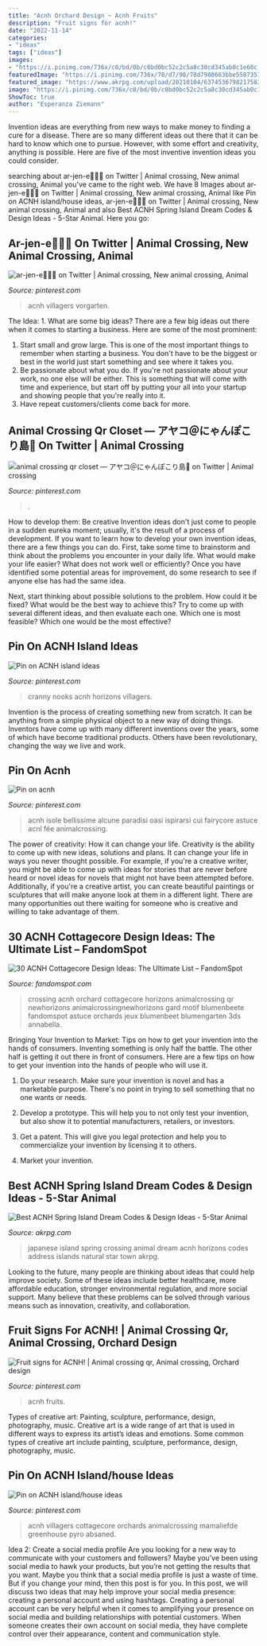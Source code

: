 ```yaml
---
title: "Acnh Orchard Design ~ Acnh Fruits"
description: "Fruit signs for acnh!"
date: "2022-11-14"
categories:
- "ideas"
tags: ["ideas"]
images:
- "https://i.pinimg.com/736x/c0/bd/0b/c0bd0bc52c2c5a8c30cd345ab0c1e60c.jpg"
featuredImage: "https://i.pinimg.com/736x/78/d7/98/78d7988663bbe5587351c7c6e4521bcc.jpg"
featured_image: "https://www.akrpg.com/upload/20210104/6374536798217583145673723.jpeg"
image: "https://i.pinimg.com/736x/c0/bd/0b/c0bd0bc52c2c5a8c30cd345ab0c1e60c.jpg"
ShowToc: true
author: "Esperanza Ziemann"
---
```



Invention ideas are everything from new ways to make money to finding a cure for a disease. There are so many different ideas out there that it can be hard to know which one to pursue. However, with some effort and creativity, anything is possible. Here are five of the most inventive invention ideas you could consider.

	

		
searching about ar-jen-e🌿🥑🧺 on Twitter | Animal crossing, New animal crossing, Animal you've came to the right web. We have 8 Images about ar-jen-e🌿🥑🧺 on Twitter | Animal crossing, New animal crossing, Animal like Pin on ACNH island/house ideas, ar-jen-e🌿🥑🧺 on Twitter | Animal crossing, New animal crossing, Animal and also Best ACNH Spring Island Dream Codes &amp; Design Ideas - 5-Star Animal. Here you go:
		
    
## Ar-jen-e🌿🥑🧺 On Twitter | Animal Crossing, New Animal Crossing, Animal

<img loading=lazy src="https://i.pinimg.com/originals/6d/6d/b7/6d6db74aad96446ec49fd3efbdfa8f92.jpg" onerror="this.onerror=null;this.src='https://tse3.mm.bing.net/th?id=OIP.Hpc1N5J8gwjriasUC2bjegHaEK&amp;pid=15.1';" alt="ar-jen-e🌿🥑🧺 on Twitter | Animal crossing, New animal crossing, Animal">

_Source: pinterest.com_

>acnh villagers vorgarten. 

	

The Idea: 1. What are some big ideas?
There are a few big ideas out there when it comes to starting a business. Here are some of the most prominent:
1. Start small and grow large. This is one of the most important things to remember when starting a business. You don't have to be the biggest or best in the world just start something and see where it takes you.
2. Be passionate about what you do. If you're not passionate about your work, no one else will be either. This is something that will come with time and experience, but start off by putting your all into your startup and showing people that you're really into it.
3. Have repeat customers/clients come back for more.

    
## Animal Crossing Qr Closet — アヤコ＠にゃんぽこり島🍑 On Twitter | Animal Crossing

<img loading=lazy src="https://i.pinimg.com/736x/c0/bd/0b/c0bd0bc52c2c5a8c30cd345ab0c1e60c.jpg" onerror="this.onerror=null;this.src='https://tse4.mm.bing.net/th?id=OIP.q3hWxibPeMj3Hq39A4d1hgHaEK&amp;pid=15.1';" alt="animal crossing qr closet — アヤコ＠にゃんぽこり島🍑 on Twitter | Animal crossing">

_Source: pinterest.com_

>. 

	

How to develop them: Be creative
Invention ideas don't just come to people in a sudden eureka moment; usually, it's the result of a process of development. If you want to learn how to develop your own invention ideas, there are a few things you can do. 
First, take some time to brainstorm and think about the problems you encounter in your daily life. What would make your life easier? What does not work well or efficiently? Once you have identified some potential areas for improvement, do some research to see if anyone else has had the same idea. 

Next, start thinking about possible solutions to the problem. How could it be fixed? What would be the best way to achieve this? Try to come up with several different ideas, and then evaluate each one. Which one is most feasible? Which one would be the most effective?

    
## Pin On ACNH Island Ideas

<img loading=lazy src="https://i.pinimg.com/736x/42/3e/6b/423e6b3f6cf46e1eca2896d05b547d49.jpg" onerror="this.onerror=null;this.src='https://tse3.mm.bing.net/th?id=OIP.FHR3eq3HKeLYz9XAXopF_wHaEK&amp;pid=15.1';" alt="Pin on ACNH island ideas">

_Source: pinterest.com_

>cranny nooks acnh horizons villagers. 

	

Invention is the process of creating something new from scratch. It can be anything from a simple physical object to a new way of doing things. Inventors have come up with many different inventions over the years, some of which have become traditional products. Others have been revolutionary, changing the way we live and work.

    
## Pin On Acnh

<img loading=lazy src="https://i.pinimg.com/736x/ad/c9/27/adc927f9160cb9c59a88d58a5bdb6d83.jpg" onerror="this.onerror=null;this.src='https://tse1.mm.bing.net/th?id=OIP.PbSz9_hWLcGprUEdqT_IAQHaEK&amp;pid=15.1';" alt="Pin on acnh">

_Source: pinterest.com_

>acnh isole bellissime alcune paradisi oasi ispirarsi cui fairycore astuce acnl fée animalcrossing. 

	

The power of creativity: How it can change your life.
Creativity is the ability to come up with new ideas, solutions and plans. It can change your life in ways you never thought possible. For example, if you're a creative writer, you might be able to come up with ideas for stories that are never before heard or novel ideas for novels that might not have been attempted before. Additionally, if you're a creative artist, you can create beautiful paintings or sculptures that will make anyone look at them in a different light. There are many opportunities out there waiting for someone who is creative and willing to take advantage of them.

    
## 30 ACNH Cottagecore Design Ideas: The Ultimate List – FandomSpot

<img loading=lazy src="https://static.fandomspot.com/images/01/11647/08-gardens-and-orchards-cottagecore-idea.jpg" onerror="this.onerror=null;this.src='https://tse1.mm.bing.net/th?id=OIP.Kp-0n7trM983SkrwOhAMMgHaEK&amp;pid=15.1';" alt="30 ACNH Cottagecore Design Ideas: The Ultimate List – FandomSpot">

_Source: fandomspot.com_

>crossing acnh orchard cottagecore horizons animalcrossing qr newhorizons animalcrossingnewhorizons gard motif blumenbeete fandomspot astuce orchards jeux blumenbeet blumengarten 3ds annabella. 

	

Bringing Your Invention to Market: Tips on how to get your invention into the hands of consumers.
Inventing something is only half the battle. The other half is getting it out there in front of consumers. Here are a few tips on how to get your invention into the hands of people who will use it.
1. Do your research. Make sure your invention is novel and has a marketable purpose. There's no point in trying to sell something that no one wants or needs.

2. Develop a prototype. This will help you to not only test your invention, but also show it to potential manufacturers, retailers, or investors.

3. Get a patent. This will give you legal protection and help you to commercialize your invention by licensing it to others.

4. Market your invention.

    
## Best ACNH Spring Island Dream Codes &amp; Design Ideas - 5-Star Animal

<img loading=lazy src="https://www.akrpg.com/upload/20210104/6374536798217583145673723.jpeg" onerror="this.onerror=null;this.src='https://tse1.mm.bing.net/th?id=OIP.3gKsfl0T66BTFE4NMWWdBAHaEK&amp;pid=15.1';" alt="Best ACNH Spring Island Dream Codes &amp; Design Ideas - 5-Star Animal">

_Source: akrpg.com_

>japanese island spring crossing animal dream acnh horizons codes address islands natural star town akrpg. 

	

Looking to the future, many people are thinking about ideas that could help improve society. Some of these ideas include better healthcare, more affordable education, stronger environmental regulation, and more social support. Many believe that these problems can be solved through various means such as innovation, creativity, and collaboration.

    
## Fruit Signs For ACNH! | Animal Crossing Qr, Animal Crossing, Orchard Design

<img loading=lazy src="https://i.pinimg.com/originals/7f/45/5f/7f455f744f80f20bf963cc8f85894ce4.jpg" onerror="this.onerror=null;this.src='https://tse4.mm.bing.net/th?id=OIP.ZqigRImBXYJb51-L2tGwCwHaE2&amp;pid=15.1';" alt="Fruit signs for ACNH! | Animal crossing qr, Animal crossing, Orchard design">

_Source: pinterest.com_

>acnh fruits. 

	

Types of creative art: Painting, sculpture, performance, design, photography, music.
Creative art is a wide range of art that is used in different ways to express its artist’s ideas and emotions. Some common types of creative art include painting, sculpture, performance, design, photography, music.

    
## Pin On ACNH Island/house Ideas

<img loading=lazy src="https://i.pinimg.com/736x/78/d7/98/78d7988663bbe5587351c7c6e4521bcc.jpg" onerror="this.onerror=null;this.src='https://tse2.mm.bing.net/th?id=OIP.2AnNtvcb0FaWfMVT8W_ZKgHaEK&amp;pid=15.1';" alt="Pin on ACNH island/house ideas">

_Source: pinterest.com_

>acnh villagers cottagecore orchards animalcrossing mamaliefde greenhouse pyro absaned. 

	

Idea 2: Create a social media profile
Are you looking for a new way to communicate with your customers and followers? Maybe you’ve been using social media to hawk your products, but you’re not getting the results that you want. Maybe you think that a social media profile is just a waste of time. But if you change your mind, then this post is for you. In this post, we will discuss two ideas that may help improve your social media presence: creating a personal account and using hashtags.
Creating a personal account can be very helpful when it comes to amplifying your presence on social media and building relationships with potential customers. When someone creates their own account on social media, they have complete control over their appearance, content and communication style.

